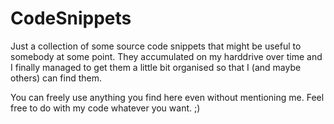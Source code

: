 CodeSnippets
============

Just a collection of some source code snippets that might be useful to somebody at some point. They accumulated on my
harddrive over time and I finally managed to get them a little bit organised so that I (and maybe others) can find them.

You can freely use anything you find here even without mentioning me. Feel free to do with my code whatever you want. ;)
